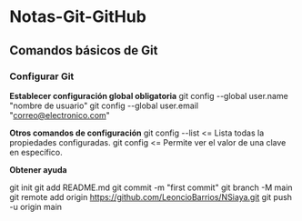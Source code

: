 # Notas-Git-GitHub

## Comandos básicos de Git


### Configurar Git

**Establecer configuración global obligatoria**
git config --global user.name "nombre de usuario"
git config --global user.email "correo@electronico.com"

**Otros comandos de configuración**
git config --list    <= Lista todas la propiedades configuradas.
git config <clave>   <= Permite ver el valor de una clave en específico.

**Obtener ayuda**

git init
git add README.md
git commit -m "first commit"
git branch -M main
git remote add origin https://github.com/LeoncioBarrios/NSiaya.git
git push -u origin main
